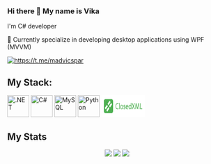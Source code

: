 ### Hi there 👋 My name is Vika

I'm C# developer

🌱 Currently specialize in developing desktop applications using WPF (MVVM)

<div>
    <a href="https://t.me/madvicspar">
        <img src="https://img.shields.io/badge/Telegram-blue?style=for-the-badge&logo=telegram&logoColor=white" alt="https://t.me/madvicspar"/>
    </a>
</div>

## My Stack:

<div>
    <img src="https://cdn.jsdelivr.net/gh/devicons/devicon@latest/icons/dotnetcore/dotnetcore-original.svg" width=50 height=50 title=".NET" />
    <img src="https://cdn.jsdelivr.net/gh/devicons/devicon@latest/icons/csharp/csharp-original.svg" width=50 height=50 title="C#"/>
    <img src="https://cdn.jsdelivr.net/gh/devicons/devicon@latest/icons/mysql/mysql-original-wordmark.svg" width=50 height=50 title="MySQL"/>
    <img src="https://cdn.jsdelivr.net/gh/devicons/devicon@latest/icons/python/python-original.svg" width=50 height=50 title="Python"/>
    <img src="https://github.com/ClosedXML/ClosedXML/blob/develop/resources/logo/logotype-a-05.svg" width=100 height=50 title="ClosedXML"/>
</div>

## My Stats
<div align="center">
  <img src="http://github-profile-summary-cards.vercel.app/api/cards/profile-details?username=madvicspar&theme=github" />
  <img src="http://github-readme-streak-stats.herokuapp.com?user=madvicspar&theme=github&background=000000)](https://git.io/streak-stats)"/>
  <img src="http://github-profile-summary-cards.vercel.app/api/cards/repos-per-language?username=madvicspar&theme=github" />
</div>

<!--![Anurag's GitHub stats](https://github-readme-stats.vercel.app/api?username=madvicspar&show_icons=true&theme=vision-friendly-dark)-->
